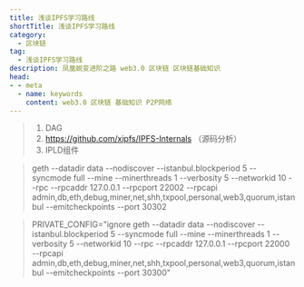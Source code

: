 ```yaml
---
title: 浅谈IPFS学习路线
shortTitle: 浅谈IPFS学习路线
category:
  - 区块链
tag:
  - 浅谈IPFS学习路线
description: 凤凰蜕变进阶之路 web3.0 区块链 区块链基础知识  
head:
- - meta
  - name: keywords
    content: web3.0 区块链 基础知识 P2P网络 
---
```

> 1. DAG
> 2. <https://github.com/xipfs/IPFS-Internals> （源码分析）
> 3. IPLD组件

> geth --datadir data --nodiscover --istanbul.blockperiod 5 --syncmode full --mine --minerthreads 1 --verbosity 5 --networkid 10 --rpc --rpcaddr 127.0.0.1 --rpcport 22002 --rpcapi admin,db,eth,debug,miner,net,shh,txpool,personal,web3,quorum,istanbul --emitcheckpoints --port 30302

> PRIVATE_CONFIG="ignore geth --datadir data --nodiscover --istanbul.blockperiod 5 --syncmode full --mine --minerthreads 1 --verbosity 5 --networkid 10 --rpc --rpcaddr 127.0.0.1 --rpcport 22000 --rpcapi admin,db,eth,debug,miner,net,shh,txpool,personal,web3,quorum,istanbul --emitcheckpoints --port 30300"
